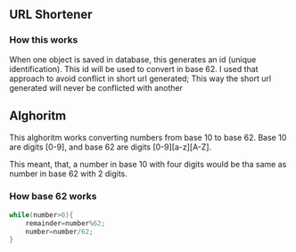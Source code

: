 ## URL Shortener

### How this works

When one object is saved in database, this generates an id (unique identification). This id will be used to convert in
base 62. I used that approach to avoid conflict in short url generated; This way the short url generated will never be
conflicted with another

## Alghoritm

This alghoritm works converting numbers from base 10 to base 62. Base 10 are digits [0-9], and base 62 are
digits [0-9][a-z][A-Z].

This meant, that, a number in base 10 with four digits would be tha same as number in base 62 with 2 digits.

### How base 62 works

```java
while(number>0){
    remainder=number%62;
    number=number/62;
}
```
